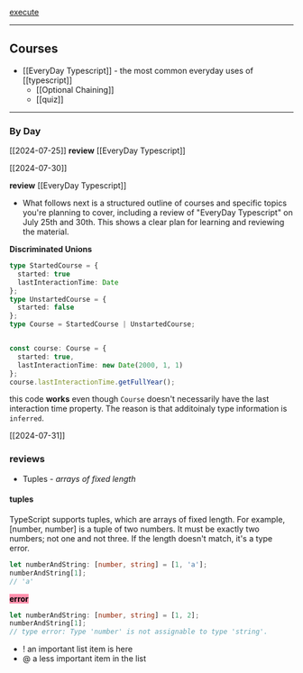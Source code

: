 [execute ](https://www.executeprogram.com/courses)

---
## Courses

- [[EveryDay Typescript]] - the most common everyday uses of [[typescript]]
	* [[Optional Chaining]] 
	* [[quiz]]

---

### By Day

[[2024-07-25]]
**review** [[EveryDay Typescript]]

[[2024-07-30]]

**review** [[EveryDay Typescript]]

- What follows next is a structured outline of courses and specific topics you're planning to cover, including a review of "EveryDay Typescript" on July 25th and 30th. This shows a clear plan for learning and reviewing the material.

**Discriminated Unions**
```typescript
type StartedCourse = {
  started: true
  lastInteractionTime: Date
};
type UnstartedCourse = {
  started: false
};
type Course = StartedCourse | UnstartedCourse;


const course: Course = {
  started: true,
  lastInteractionTime: new Date(2000, 1, 1)
};
course.lastInteractionTime.getFullYear();
```

this code **works** even though `Course` doesn't necessarily have the last interaction time property. The reason is that additoinaly type information is `inferred`.

[[2024-07-31]]
### reviews
- Tuples - *arrays of fixed length*
#### tuples
TypeScript supports tuples, which are arrays of fixed length. For example, [number, number] is a tuple of two numbers. It must be exactly two numbers; not one and not three. If the length doesn't match, it's a type error.

```typescript
let numberAndString: [number, string] = [1, 'a'];
numberAndString[1];
// 'a'
```

**<mark style="background: #FF5582A6;">error</mark>**
```typescript
let numberAndString: [number, string] = [1, 2];
numberAndString[1];
// type error: Type 'number' is not assignable to type 'string'.
```

- ! an important list item is here
- @ a less important item in the list 


